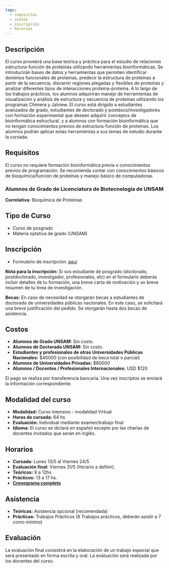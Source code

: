 ```yaml
---
tags:
  - requisitos
  - costos
  - inscripción
  - horarios
---
```


## Descripción
El curso proveerá una base teórica y práctica para el estudio de relaciones estructura-función de proteínas utilizando herramientas bioinformáticas. Se introducirán bases de datos y herramientas que permiten identificar dominios funcionales de proteínas, predecir la estructura de proteínas a partir de la secuencia, discernir regiones plegadas y flexibles de proteínas y analizar diferentes tipos de interacciones proteína-proteína. A lo largo de los trabajos prácticos, los alumnos adquirirán manejo de herramientas de visualización y análisis de estructura y secuencia de proteínas utilizando los programas Chimera y Jalview. El curso está dirigido a estudiantes avanzados de grado, estudiantes de doctorado y postdocs/investigadores con formación experimental que deseen adquirir conceptos de bioinformática estructural, y a alumnos con formación bioinformática que no tengan conocimientos previos de estructura-función de proteínas. Los alumnos podrán aplicar estas herramientas a sus temas de estudio durante la cursada.

## Requisitos
El curso no requiere formación bioinformática previa o conocimientos previos de programación. Se recomienda contar con conocimientos básicos de bioquímica/función de proteínas y manejo básico de computadoras.

### Alumnos de Grado de Licenciatura de Biotecnología de UNSAM
**Correlativa:** Bioquímica de Proteínas 

## Tipo de Curso
* Curso de posgrado
* Materia optativa de grado (UNSAM)

## Inscripción

* Formulario de inscripción: [aquí](https://forms.gle/zKpT1GBd1jfxjP7j7)

**Nota para la inscripción:** Si sos estudiante de posgrado (doctorado, postdoctorado, investigador, profesionales, etc) en el formulario deberás incluir detalles de tu formación, una breve carta de motivación y un breve resumen de tu línea de investigación.

**Becas:** En caso de necesidad se otorgarán becas a estudiantes de doctorado de universidades públicas nacionales. En este caso, se solicitará una breve justificación del pedido. Se otorgarán hasta dos becas de asistencia.

## Costos

* **Alumnos de Grado UNSAM:** Sin costo.
* **Alumnos de Doctorado UNSAM:** Sin costo.
* **Estudiantes y profesionales de otras Universidades Públicas Nacionales:** $40000 (con posibilidad de beca total o parcial)
* **Alumnos de Universidades Privadas:** $80000
* **Alumnos / Docentes / Profesionales Internacionales:** USD $120

El pago se realiza por transferencia bancaria. Una vez inscriptos se enviará la información correspondiente.

## Modalidad del curso

* **Modalidad:** Curso intensivo - modalidad Virtual
* **Horas de cursada:** 64 hs
* **Evaluación:** Individual mediante examen/trabajo final
* **Idioma:** El curso se dictará en español excepto por las charlas de docentes invitados que serán en inglés.

## Horarios

* **Cursada:** Lunes 13/5 al Viernes 24/5 
* **Evaluación final:** Viernes 31/5 (Horario a definir).
* **Teóricos:** 9 a 12hs
* **Prácticos:** 13 a 17 hs.
* [**Cronograma completo**](/estructural/cronograma)

## Asistencia
* **Teóricas:** Asistencia opcional (recomendada)
* **Prácticas:** Trabajos Prácticos (8 Trabajos prácticos, deberán asistir a 7 como mínimo)

## Evaluación

La evaluación final consistirá en la elaboración de un trabajo especial que será presentado en forma escrita y oral. La evaluación será realizada por los docentes del curso.


